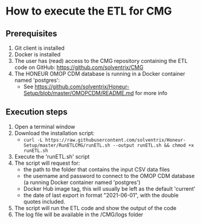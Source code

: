 # How to execute the ETL for CMG

## Prerequisites
1. Git client is installed
2. Docker is installed 
3. The user has (read) access to the CMG repository containing the ETL code on GitHub: https://github.com/solventrix/CMG
4. The HONEUR OMOP CDM database is running in a Docker container named 'postgres':
    * See https://github.com/solventrix/Honeur-Setup/blob/master/OMOPCDM/README.md for more info

## Execution steps
1. Open a terminal window 
2. Download the installation script:
    * `curl -L https://raw.githubusercontent.com/solventrix/Honeur-Setup/master/RunETLCMG/runETL.sh --output runETL.sh && chmod +x runETL.sh`
3. Execute the 'runETL.sh' script
4. The script will request for:
    * the path to the folder that contains the input CSV data files
    * the username and password to connect to the OMOP CDM database (a running Docker container named 'postgres')
    * Docker Hub image tag, this will usually be left as the default 'current'
    * the date of last export in format "2021-06-01", with the double quotes included.
5. The script will run the ETL code and show the output of the code
6. The log file will be available in the /CMG/logs folder
